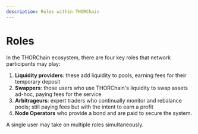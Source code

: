 ```yaml
---
description: Roles within THORChain
---
```


# Roles

In the THORChain ecosystem, there are four key roles that network participants may play:

1. **Liquidity providers**: these add liquidity to pools, earning fees for their temporary deposit
2. **Swappers**: those users who use THORChain's liquidity to swap assets ad-hoc, paying fees for the service
3. **Arbitrageurs**: expert traders who continually monitor and rebalance pools; still paying fees but with the intent to earn a profit
4. **Node Operators** who provide a bond and are paid to secure the system.

A single user may take on multiple roles simultaneously.
